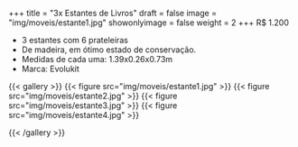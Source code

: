 +++
title = "3x Estantes de Livros"
draft = false
image = "img/moveis/estante1.jpg"
showonlyimage = false
weight = 2
+++
<span class="price">R$ 1.200</span>

<!--more-->

- 3 estantes com 6 prateleiras
- De madeira, em ótimo estado de conservação.
- Medidas de cada uma: 1.39x0.26x0.73m
- Marca: Evolukit

{{< gallery >}}
{{< figure src="img/moveis/estante1.jpg" >}}
{{< figure src="img/moveis/estante2.jpg" >}}
{{< figure src="img/moveis/estante3.jpg" >}}
{{< figure src="img/moveis/estante4.jpg" >}}

{{< /gallery >}}